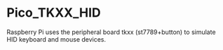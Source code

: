 # Pico_TKXX_HID
Raspberry Pi uses the peripheral board tkxx (st7789+button) to simulate HID keyboard and mouse devices.

